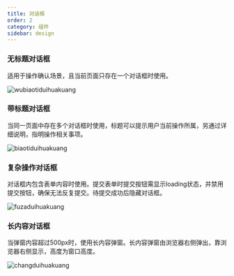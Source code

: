 ```yaml
---
title: 对话框
order: 2
category: 组件
sidebar: design
---
```


### 无标题对话框

适用于操作确认场景，且当前页面只存在一个对话框时使用。

![wubiaotiduihuakuang](/imgs/design/wubiaotiduihuakuang.png)



### 带标题对话框

当同一页面中存在多个对话框时使用，标题可以提示用户当前操作所属，另通过详细说明，指明操作相关事项。

![biaotiduihuakuang](/imgs/design/biaotiduihuakuang.png)



### 复杂操作对话框

对话框内包含表单内容时使用。提交表单时提交按钮需显示loading状态，并禁用提交按钮，确保无法反复提交。待提交成功后隐藏对话框。

![fuzaduihuakuang](/imgs/design/fuzaduihuakuang.png)



### 长内容对话框

当弹窗内容超过500px时，使用长内容弹窗。长内容弹窗由浏览器右侧弹出，靠浏览器右侧显示，高度为窗口高度。

![changduihuakuang](/imgs/design/changduihuakuang.png)

